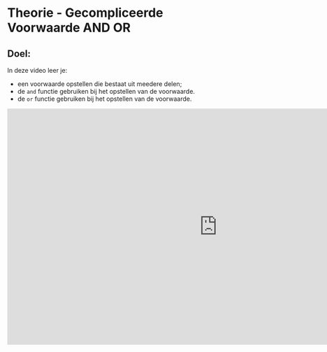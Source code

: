# Theorie - Gecompliceerde Voorwaarde AND OR

## Doel:

In deze video leer je: 
* een voorwaarde opstellen die bestaat uit meedere delen; 
* de `and` functie gebruiken bij het opstellen van de voorwaarde.
* de `or` functie gebruiken bij het opstellen van de voorwaarde. 


<iframe width="960" height=540" src="https://www.youtube.com/embed/kgoNrcjow_I" title="Python in de Klas - Gecompliceerde Voorwaarde AND OR" frameborder="0" allow="accelerometer; autoplay; clipboard-write; encrypted-media; gyroscope; picture-in-picture; web-share" allowfullscreen></iframe>
